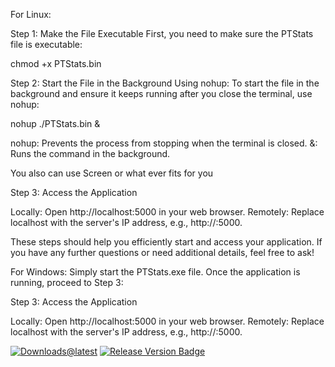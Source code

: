 For Linux:

Step 1: Make the File Executable First, you need to make sure the PTStats file is executable:

chmod +x PTStats.bin

Step 2: Start the File in the Background Using nohup: To start the file in the background and ensure it keeps running after you close the terminal, use nohup:

nohup ./PTStats.bin &

nohup: Prevents the process from stopping when the terminal is closed. &: Runs the command in the background.

You also can use Screen or what ever fits for you

Step 3: Access the Application

Locally: Open http://localhost:5000 in your web browser. Remotely: Replace localhost with the server's IP address, e.g., http://:5000.

These steps should help you efficiently start and access your application. If you have any further questions or need additional details, feel free to ask!

For Windows: Simply start the PTStats.exe file. Once the application is running, proceed to Step 3:

Step 3: Access the Application

Locally: Open http://localhost:5000 in your web browser. Remotely: Replace localhost with the server's IP address, e.g., http://:5000.


[![Downloads@latest](https://img.shields.io/github/downloads/Herb0002/PTStats/total?style=for-the-badge)](https://github.com/Herb0002/PTStats/releases/latest/download/PTStats.exe)
[![Release Version Badge](https://img.shields.io/github/v/release/Herb0002/PTStats?style=for-the-badge)](https://github.com/Herb0002/PTStats/releases) 
